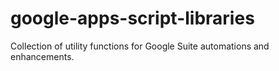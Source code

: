 # google-apps-script-libraries
Collection of utility functions for Google Suite automations and enhancements.
